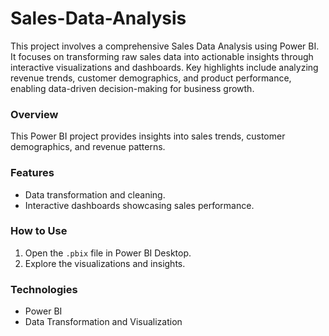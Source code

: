 # Sales-Data-Analysis
This project involves a comprehensive Sales Data Analysis using Power BI. It focuses on transforming raw sales data into actionable insights through interactive visualizations and dashboards. Key highlights include analyzing revenue trends, customer demographics, and product performance, enabling data-driven decision-making for business growth.
### Overview
This Power BI project provides insights into sales trends, customer demographics, and revenue patterns.

### Features
- Data transformation and cleaning.
- Interactive dashboards showcasing sales performance.

### How to Use
1. Open the `.pbix` file in Power BI Desktop.
2. Explore the visualizations and insights.

### Technologies
- Power BI
- Data Transformation and Visualization
